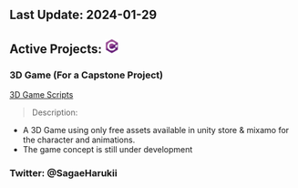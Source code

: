 <h2>Last Update: 2024-01-29</h2>

<h2>Active Projects: <img src = "https://github.com/devicons/devicon/blob/master/icons/csharp/csharp-original.svg" title="CSharp" width="25" height="25"/>&nbsp; </h2>

<div>
<h3>3D Game (For a Capstone Project)</h3>

[3D Game Scripts](https://github.com/SagaeHaruki/3D-GameScripts)

> Description:
  - A 3D Game using only free assets available in unity store & mixamo for the character and animations.
  - The game concept is still under development

</div>












<h3>Twitter: @SagaeHarukii</h3>
